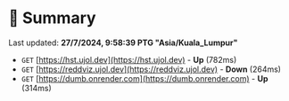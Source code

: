 # 📖 Summary
Last updated: **27/7/2024, 9:58:39 PTG "Asia/Kuala_Lumpur"**

- `GET` [https://hst.ujol.dev](https://hst.ujol.dev) - **Up** (782ms)
- `GET` [https://reddviz.ujol.dev](https://reddviz.ujol.dev) - **Down** (264ms)
- `GET` [https://dumb.onrender.com](https://dumb.onrender.com) - **Up** (314ms)
